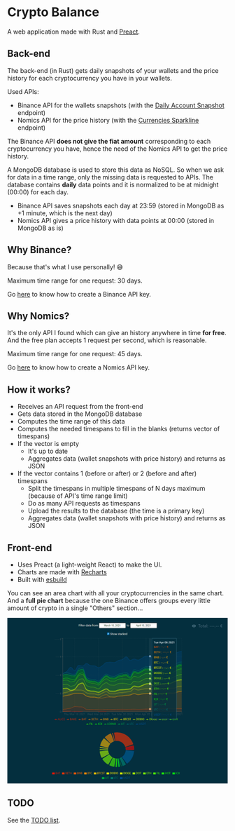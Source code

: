 # Crypto Balance

A web application made with Rust and [Preact](https://github.com/preactjs/preact).

## Back-end

The back-end (in Rust) gets daily snapshots of your wallets and the price history for each cryptocurrency you have in your wallets.

Used APIs:

- Binance API for the wallets snapshots (with the [Daily Account Snapshot](https://binance-docs.github.io/apidocs/spot/en/#daily-account-snapshot-user_data) endpoint)
- Nomics API for the price history (with the [Currencies Sparkline](https://nomics.com/docs/#operation/getCurrenciesSparkline) endpoint)

The Binance API **does not give the fiat amount** corresponding to each cryptocurrency you have, hence the need of the Nomics API to get the price history.

A MongoDB database is used to store this data as NoSQL. So when we ask for data in a time range, only the missing data is requested to APIs. The database contains **daily** data points and it is normalized to be at midnight (00:00) for each day.

- Binance API saves snapshots each day at 23:59 (stored in MongoDB as +1 minute, which is the next day)
- Nomics API gives a price history with data points at 00:00 (stored in MongoDB as is)

## Why Binance?

Because that's what I use personally! 😅

Maximum time range for one request: 30 days.

Go [here](https://binance.zendesk.com/hc/en-us/articles/360002502072-How-to-create-API) to know how to create a Binance API key.

## Why Nomics?

It's the only API I found which can give an history anywhere in time **for free**. And the free plan accepts 1 request per second, which is reasonable.

Maximum time range for one request: 45 days.

Go [here](https://p.nomics.com/cryptocurrency-bitcoin-api) to know how to create a Nomics API key.

## How it works?

- Receives an API request from the front-end
- Gets data stored in the MongoDB database
- Computes the time range of this data
- Computes the needed timespans to fill in the blanks (returns vector of timespans)
- If the vector is empty
  - It's up to date
  - Aggregates data (wallet snapshots with price history) and returns as JSON
- If the vector contains 1 (before or after) or 2 (before and after) timespans
  - Split the timespans in multiple timespans of N days maximum (because of API's time range limit)
  - Do as many API requests as timespans
  - Upload the results to the database (the time is a primary key)
  - Aggregates data (wallet snapshots with price history) and returns as JSON

## Front-end

- Uses Preact (a light-weight React) to make the UI.
- Charts are made with [Recharts](https://recharts.org/en-US/)
- Built with [esbuild](https://esbuild.github.io/)

You can see an area chart with all your cryptocurrencies in the same chart. And a **full pie chart** because the one Binance offers groups every little amount of crypto in a single "Others" section...

![Demo of the front-end](demo.gif)

## TODO

See the [TODO list](TODO.md).
